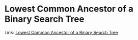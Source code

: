 # Lowest Common Ancestor of a Binary Search Tree
Link: [Lowest Common Ancestor of a Binary Search Tree](https://leetcode.com/problems/lowest-common-ancestor-of-a-binary-search-tree/)
